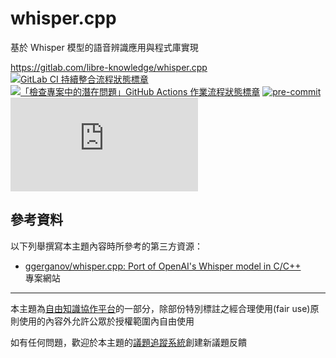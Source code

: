 # whisper.cpp

基於 Whisper 模型的語音辨識應用與程式庫實現

<https://gitlab.com/libre-knowledge/whisper.cpp>  
[![GitLab CI 持續整合流程狀態標章](https://gitlab.com/libre-knowledge/whisper.cpp/badges/main/pipeline.svg?ignore_skipped=true "點擊查看 GitLab CI 持續整合流程的運行狀態")](https://gitlab.com/libre-knowledge/whisper.cpp/-/commits/main) [![「檢查專案中的潛在問題」GitHub Actions 作業流程狀態標章](https://github.com/libre-knowledge/whisper.cpp/actions/workflows/check-potential-problems.yml/badge.svg "本專案使用 GitHub Actions 自動化檢查專案中的潛在問題")](https://github.com/libre-knowledge/whisper.cpp/actions/workflows/check-potential-problems.yml) [![pre-commit](https://img.shields.io/badge/pre--commit-enabled-brightgreen?logo=pre-commit&logoColor=white "本專案使用 pre-commit 檢查專案中的潛在問題")](https://github.com/pre-commit/pre-commit) [![REUSE 規範遵從狀態標章](https://api.reuse.software/badge/gitlab.com/libre-knowledge/whisper.cpp "本專案遵從 REUSE 規範降低軟體授權合規成本")](https://api.reuse.software/info/gitlab.com/libre-knowledge/whisper.cpp)

<!--
## 基本概念

以下列舉本主題相關的基本概念說明資源：

（待補）

## 解決方案

以下列舉本主題相關的解決方案：

（待補）

-->

## 參考資料

以下列舉撰寫本主題內容時所參考的第三方資源：

* [ggerganov/whisper.cpp: Port of OpenAI's Whisper model in C/C++](https://github.com/ggerganov/whisper.cpp)  
  專案網站

---

本主題為[自由知識協作平台](https://libre-knowledge.github.io/)的一部分，除部份特別標註之經合理使用(fair use)原則使用的內容外允許公眾於授權範圍內自由使用

如有任何問題，歡迎於本主題的[議題追蹤系統](https://github.com/libre-knowledge/whisper.cpp/issues)創建新議題反饋
